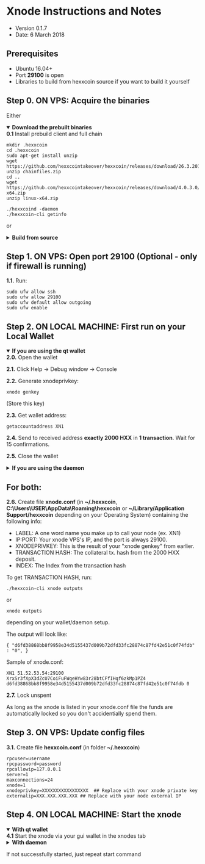 Xnode Instructions and Notes
=============================
 - Version 0.1.7
 - Date: 6 March 2018

Prerequisites
-------------
 - Ubuntu 16.04+
 - Port **29100** is open
 - Libraries to build from hexxcoin source if you want to build it yourself

Step 0. ON VPS: Acquire the binaries
----------------------

Either

<details open>
<summary><strong>Download the prebuilt binaries</strong></summary>
<strong>0.1</strong> Install prebuild client and full chain

	mkdir .hexxcoin
	cd .hexxcoin
	sudo apt-get install unzip
	wget https://github.com/hexxcointakeover/hexxcoin/releases/download/26.3.2018/chainfiles.zip
	unzip chainfiles.zip
	cd ..
	wget https://github.com/hexxcointakeover/hexxcoin/releases/download/4.0.3.0/linux-x64.zip
	unzip linux-x64.zip
	
	./hexxcoind -daemon
	./hexxcoin-cli getinfo
</details>

or

<details>
<summary><strong>Build from source</strong></summary>
<strong>0.1.</strong>  Check out from source:

    git clone https://github.com/hexxcointakeover/hexxcoin

<strong>0.2.</strong>  See [README.md](README.md) for instructions on building.
</details>
	

Step 1. ON VPS: Open port 29100 (Optional - only if firewall is running)
----------------------
**1.1.**  Run:

    sudo ufw allow ssh 
    sudo ufw allow 29100
    sudo ufw default allow outgoing
    sudo ufw enable

Step 2. ON LOCAL MACHINE: First run on your Local Wallet
----------------------

<details open>
<summary><strong>If you are using the qt wallet</strong></summary>
<strong>2.0.</strong>  Open the wallet

<strong>2.1.</strong>  Click Help -> Debug window -> Console

<strong>2.2.</strong>  Generate xnodeprivkey:

    xnode genkey

(Store this key)

<strong>2.3.</strong>  Get wallet address:

    getaccountaddress XN1

<strong>2.4.</strong>  Send to received address <strong>exactly 2000 HXX</strong> in <strong>1 transaction</strong>. Wait for 15 confirmations.

<strong>2.5.</strong>  Close the wallet
</details>

<details>
<summary><strong>If you are using the daemon</strong></summary>
<strong>2.0.</strong>  Go to the checked out folder or where you extracted the binaries

    cd hexxcoin/src

<strong>2.1.</strong>  Start daemon:

    ./hexxcoind -daemon -server

<strong>2.2.</strong>  Generate xnodeprivkey:

    ./hexxcoin-cli xnode genkey

(Store this key)

<strong>2.3.</strong>  Get wallet address:

    ./hexxcoin-cli getaccountaddress XN1

<strong>2.4.</strong>  Send to received address <strong>exactly 2000 HXX</strong> in <strong>1 transaction</strong>. Wait for 15 confirmations.

<strong>2.5.</strong>  Stop daemon:

    ./hexxcoin-cli stop
</details>


## For both:

**2.6.**  Create file **xnode.conf** (in **~/.hexxcoin**, **C:\Users\USER\AppData\Roaming\hexxcoin** or **~/Library/Application Support/hexxcoin** depending on your Operating System) containing the following info:
 - LABEL: A one word name you make up to call your node (ex. XN1)
 - IP:PORT: Your xnode VPS's IP, and the port is always 29100.
 - XNODEPRIVKEY: This is the result of your "xnode genkey" from earlier.
 - TRANSACTION HASH: The collateral tx. hash from the 2000 HXX deposit.
 - INDEX: The Index from the transaction hash

To get TRANSACTION HASH, run:

```
./hexxcoin-cli xnode outputs
```
or
```
xnode outputs
```

depending on your wallet/daemon setup.

The output will look like:

    { "d6fd38868bb8f9958e34d5155437d009b72dfd33fc28874c87fd42e51c0f74fdb" : "0", }

Sample of xnode.conf:

    XN1 51.52.53.54:29100 XrxSr3fXpX3dZcU7CoiFuFWqeHYw83r28btCFfIHqf6zkMp1PZ4 d6fd38868bb8f9958e34d5155437d009b72dfd33fc28874c87fd42e51c0f74fdb 0

**2.7.** Lock unspent

As long as the xnode is listed in your xnode.conf file the funds are automatically locked so you don't accidentially spend them.

Step 3. ON VPS: Update config files
----------------------
**3.1.**  Create file **hexxcoin.conf** (in folder **~/.hexxcoin**)

    rpcuser=username
    rpcpassword=password
    rpcallowip=127.0.0.1
    server=1
    maxconnections=24
    xnode=1
    xnodeprivkey=XXXXXXXXXXXXXXXXX  ## Replace with your xnode private key
    externalip=XXX.XXX.XXX.XXX ## Replace with your node external IP


Step 4. ON LOCAL MACHINE: Start the xnode
----------------------

<details open>
<summary><strong>With qt wallet</strong></summary>
<strong>4.1</strong> Start the xnode via your gui wallet in the xnodes tab
</details>

<details>
<summary><strong>With daemon</strong></summary>
<strong>4.1</strong> Start xnode:

    ./hexxcoin-cli xnode start-alias <LABEL>

For example:

    ./hexxcoin-cli xnode start-alias XN1

<strong>4.2</strong>  To check node status:

    ./hexxcoin-cli xnode debug

</details>


If not successfully started, just repeat start command
